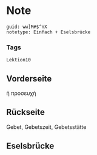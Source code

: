 # Note
```
guid: ww]M#$^nX
notetype: Einfach + Eselsbrücke
```

### Tags
```
Lektion10
```

## Vorderseite
ἡ προσευχή

## Rückseite
Gebet, Gebetszeit, Gebetsstätte

## Eselsbrücke

